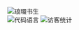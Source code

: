 ![琅環书生](https://github-readme-stats.vercel.app/api?username=zhuangzhi213)  
![代码语言](https://github-readme-stats.vercel.app/api/top-langs/?username=anuraghazra)
![访客统计](https://visitor-badge.glitch.me/badge?page_id=page.id&left_color=green&right_color=red)


